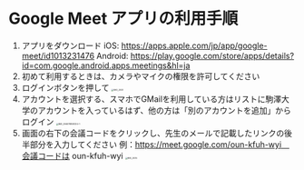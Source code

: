 # Google Meet アプリの利用手順

1. アプリをダウンロード
   iOS: https://apps.apple.com/jp/app/google-meet/id1013231476
   Android: https://play.google.com/store/apps/details?id=com.google.android.apps.meetings&hl=ja
2. 初めて利用するときは、カメラやマイクの権限を許可してください
3. ログインボタンを押して
   <img src="https://i.loli.net/2020/05/06/mwISkVPbaMzYnFv.png" alt="IMG_2033" style="zoom:25%;" />
4. アカウントを選択する、スマホでGMailを利用している方はリストに駒澤大学のアカウントを入っているはず、他の方は「別のアカウントを追加」からログイン
   <img src="https://i.loli.net/2020/05/06/yxlkK4MY3rNscno.jpg" alt="IMG_DA6E78858CE4-1" style="zoom: 25%;" />
5. 画面の右下の会議コードをクリックし、先生のメールで記載したリンクの後半部分を入力してください
   例：https://meet.google.com/oun-kfuh-wyi　会議コードは oun-kfuh-wyi
   <img src="https://i.loli.net/2020/05/06/rVFmnY3tATe2wjz.png" alt="IMG_2035" style="zoom:25%;" />
